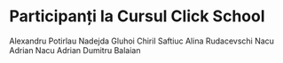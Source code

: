 # Participanți la Cursul Click School
Alexandru Potirlau
Nadejda Gluhoi
Chiril Saftiuc
Alina Rudacevschi
Nacu Adrian
Nacu Adrian
Dumitru Balaian